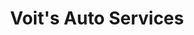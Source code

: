 ---
title: "Voit's Auto Services"
url: /romney/voits-auto-services-west-main-street/
shop: Autowerkstatt
---